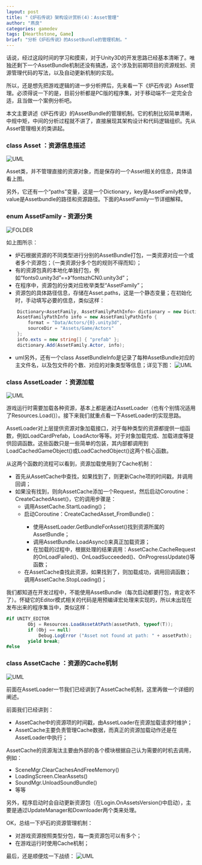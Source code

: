 ```yaml
---
layout: post
title: "《炉石传说》架构设计赏析(4)：Asset管理"
author: "燕良"
categories: gamedev
tags: [Hearthstone, Game]
brief: "分析《炉石传说》的AssetBundle的管理机制。"
---
```


话说，经过这段时间的学习和摸索，对于Unity3D的开发思路已经基本清晰了。唯独还剩下一个AssetBundle机制还没有搞透，这个涉及到前期项目的资源规划、资源管理代码的写法，以及自动更新机制的实现。  
  
所以，还是想先把游戏逻辑的进一步分析押后，先来看一下《炉石传说》Asset管理。必须得说一下的是，目前分析都是PC版的程序集，对于移动端不一定完全合适，且当做一个案例分析吧。  
  
本文主要讲述《炉石传说》的AssetBundle的管理机制。它的机制比较简单清晰，中规中矩，中间的分析过程就不讲了，直接展现其架构设计和代码逻辑组织。先从Asset管理相关的类讲起。  

### class Asset ：资源信息描述

![UML](/assets/img/hearthstone/uml_asset.png)    
  
Asset类，并不管理直接的资源对象，而是保存的一个Asset相关的信息，具体请看上图。  

另外，它还有一个“paths”变量，这是一个Dictionary，key是AssetFamily枚举，value是Assetbundle的路径和资源路径。下面的AssetFamily一节详细解释。  

### enum AssetFamily - 资源分类

![FOLDER](/assets/img/hearthstone/asset_family.png)    

如上图所示：
* 炉石根据资源的不同类型进行分别的AssetBundle打包，一类资源对应一个或者多个资源包；（一类资源分多个包的规则不得而知）；
* 有的资源包真的本地化单独打包，例如“fonts0.unity3d”==》“fontszhCN0.unity3d”；
* 在程序中，资源包的分类对应枚举类型“AssetFamily”；
* 资源包的具体路径信息，存储在Asset.paths，这是一个静态变量；在初始化时，手动填写必要的信息，类似这样：

``` csharp
    Dictionary<AssetFamily, AssetFamilyPathInfo> dictionary = new Dictionary<AssetFamily, AssetFamilyPathInfo>();
    AssetFamilyPathInfo info = new AssetFamilyPathInfo {
        format = "Data/Actors/{0}.unity3d",
        sourceDir = "Assets/Game/Actors"
    };
    info.exts = new string[] { "prefab" };
    dictionary.Add(AssetFamily.Actor, info);
```

* uml另外，还有一个class AssetBundleInfo是记录了每种AssetBundle对应的主文件名，以及包文件的个数、对应的对象类型等信息；详见下图：
![UML](/assets/img/hearthstone/uml_bundle.png)    

### class AssetLoader ：资源加载

![UML](/assets/img/hearthstone/uml_assetloader.png)    

游戏运行时需要加载各种资源，基本上都是通过AssetLoader（也有个别情况适用了Resources.Load()）。接下来我们就重点看一下AssetLoader的实现思路。  
  
AssetLoader对上层提供资源对象加载接口，对于每种类型的资源都提供一组函数，例如LoadCardPrefab，LoadActor等等。对于对象加载完成、加载进度等提供回调函数。这些函数只是一些简单的包装，其内部都调用到LoadCachedGameObject()或LoadCachedObject()这两个核心函数。  
  
从这两个函数的流程可以看到，资源加载使用到了Cache机制：
* 首先从AssetCache中查找，如果找到了，则更新Cache项的时间戳，并调用回调；
* 如果没有找到，则向AssetCache添加一个Request，然后启动Coroutine：CreateCachedAsset()，它的调用步骤是：
	* 调用AssetCache.StartLoading()；
	* 启动Coroutine：CreateCachedAsset_FromBundle<RequestType>()：
		* 使用AssetLoader.GetBundleForAsset()找到资源所属的AssetBundle；
		* 调用AssetBundle.LoadAsync()来真正加载资源；
		* 在加载的过程中，根据处理的结果调用：AssetCache.CacheRequest的OnLoadFailed()、OnLoadSucceeded()、OnProgressUpdate()等函数；
	* 在AssetCache查找此资源，如果找到了，则加载成功，调用回调函数；
		调用AssetCache.StopLoading()；
  

我们都知道在开发过程中，不能使用AssetBundle（每次启动都要打包，肯定收不了）。怀疑它的Editor模式相关的代码是用预编译宏处理来实现的，所以未出现在发布出来的程序集当中，类似这样：

``` csharp
#if UNITY_EDITOR
        Obj = Resources.LoadAssetAtPath(assetPath, typeof(T));
        if (Obj == null)
            Debug.LogError ("Asset not found at path: " + assetPath);
        yield break;
#else
```

### class AssetCache ：资源的Cache机制

![UML](/assets/img/hearthstone/uml_assetcache.png)    


前面在AssetLoader一节我们已经讲到了AssetCache机制，这里再做一个详细的阐述。  
  
前面我们已经讲到：
* AssetCache中的资源项的时间戳，由AssetLoader在资源加载请求时维护；
* AssetCache主要负责管理Cache数据，而真正的资源加载动作还是在AssetLoader中执行；  
  
AssetCache的资源淘汰主要由外部的各个模块根据自己认为需要的时机去调用，例如：
* SceneMgr.ClearCachesAndFreeMemory()
* LoadingScreen.ClearAssets()
* SoundMgr.UnloadSoundBundle()
* 等等  
  
另外，程序启动时会自动更新资源包（在Login.OnAssetsVersion()中启动），主要是通过UpdateManager和Downloader两个类来处理。  

OK，总结一下炉石的资源管理机制：
* 对游戏资源按照类型分包，每一类资源包可以有多个；
* 在游戏运行时使用Cache机制；  

最后，还是顺便炫一下战绩：
![UML](/assets/img/hearthstone/game_fun_02.png)    

